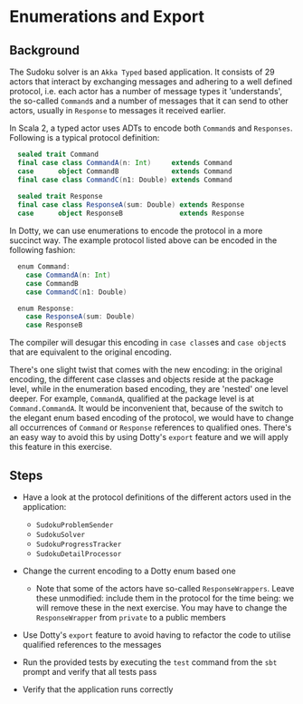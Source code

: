 # Enumerations and Export

## Background

The Sudoku solver is an `Akka Typed` based application. It consists of 29 actors
that interact by exchanging messages and adhering to a well defined protocol,
i.e. each actor has a number of message types it 'understands', the so-called
`Command`s and a number of messages that it can send to other actors, usually in
`Response` to messages it received earlier.

In Scala 2, a typed actor uses ADTs to encode both `Command`s and `Responses`.
Following is a typical protocol definition:

```scala
  sealed trait Command
  final case class CommandA(n: Int)     extends Command
  case      object CommandB             extends Command
  final case class CommandC(n1: Double) extends Command
  
  sealed trait Response
  final case class ResponseA(sum: Double) extends Response
  case      object ResponseB              extends Response
```

In Dotty, we can use enumerations to encode the protocol in a more succinct way.
The example protocol listed above can be encoded in the following fashion:

```scala
  enum Command:
    case CommandA(n: Int)
    case CommandB
    case CommandC(n1: Double)

  enum Response:
    case ResponseA(sum: Double)
    case ResponseB
```

The compiler will desugar this encoding in `case class`es and `case object`s that
are equivalent to the original encoding.

There's one slight twist that comes with the new encoding: in the original
encoding, the different case classes and objects reside at the package level,
while in the enumeration based encoding, they are 'nested' one level deeper.
For example, `CommandA`, qualified at the package level is at `Command.CommandA`.
It would be inconvenient that, because of the switch to the elegant enum
based encoding of the protocol, we would have to change all occurrences
of `Command` or `Response` references to qualified ones. There's an easy way
to avoid this by using Dotty's `export` feature and we will apply this feature
in this exercise.


## Steps

- Have a look at the protocol definitions of the different actors used in
  the application:

  - `SudokuProblemSender`
  - `SudokuSolver`
  - `SudokuProgressTracker`
  - `SudokuDetailProcessor`

- Change the current encoding to a Dotty enum based one
  - Note that some of the actors have so-called `ResponseWrappers`. Leave
    these unmodified: include them in the protocol for the time being: we
    will remove these in the next exercise. You may have to change the
    `ResponseWrapper` from `private` to a public members
    
- Use Dotty's `export` feature to avoid having to refactor the code to
  utilise qualified references to the messages

- Run the provided tests by executing the `test` command from the `sbt` prompt
  and verify that all tests pass
  
- Verify that the application runs correctly
